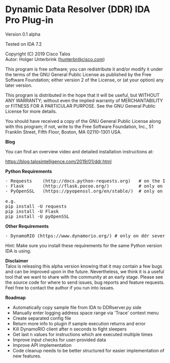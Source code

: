 # Dynamic Data Resolver (DDR) IDA Pro Plug-in

Version 0.1 alpha

Tested on IDA 7.2

Copyright (C) 2019 Cisco Talos  
Autor: Holger Unterbrink (hunterbr@cisco.com)

This program is free software; you can redistribute it and/or modify
it under the terms of the GNU General Public License as published by
the Free Software Foundation; either version 2 of the License, or
(at your option) any later version.

This program is distributed in the hope that it will be useful,
but WITHOUT ANY WARRANTY; without even the implied warranty of
MERCHANTABILITY or FITNESS FOR A PARTICULAR PURPOSE.  See the
GNU General Public License for more details.

You should have received a copy of the GNU General Public License along
with this program; if not, write to the Free Software Foundation, Inc.,
51 Franklin Street, Fifth Floor, Boston, MA 02110-1301 USA.

**Blog**

You can find an overview video and detailed installation instructions at:

https://blog.talosintelligence.com/2019/01/ddr.html

**Python Requirements**
<pre>
- Requests    (http://docs.python-requests.org)   # on the IDA machine (Analyst PC)
- Flask       (http://flask.pocoo.org/)           # only on the ddr_server.py machine (Malware host)
- PyOpenSSL   (https://pyopenssl.org/en/stable/)  # only on the ddr_server.py machine (Malware host)

e.g.  
pip install -U requests  
pip install -U Flask  
pip install -U pyOpenSSL  
</pre>

**Other Requirements**
<pre>
- DynamoRIO (https://www.dynamorio.org/) # only on ddr_sever.py machine (Malware host)
</pre>

Hint: Make sure you install these requirements for the same Python version IDA is using. 

**Disclaimer**  
Talos is releasing this alpha version knowing that it may contain a few bugs and can be improved upon in the future. Nevertheless, we think it is a useful tool that we want to share with the community at an early stage. Please see the source code for where to send issues, bug reports and feature requests. Feel free to contact the author if you run into issues.

**Roadmap**   
- Automatically copy sample file from IDA to DDRserver.py side  
- Manually enter logging address space range via 'Trace' context menu  
- Create separated config file  
- Return more info to plugin if sample execution returns and error  
- Kill DynamoRIO client after n seconds to fight sleepers  
- Get last n values for instructions which are executed multiple times  
- Improve input checks for user-provided data  
- Improve API implementation  
- Code cleanup needs to be better structured for easier implementation of new features.   

